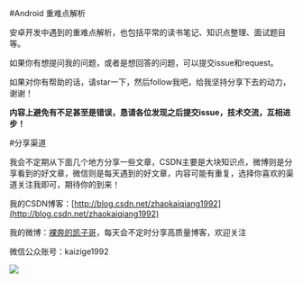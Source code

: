 #Android 重难点解析

安卓开发中遇到的重难点解析，也包括平常的读书笔记、知识点整理、面试题目等。

如果你有想提问我的问题，或者是想回答的问题，可以提交issue和request。

如果对你有帮助的话，请star一下，然后follow我吧，给我坚持分享下去的动力，谢谢！

__内容上避免有不足甚至是错误，恳请各位发现之后提交issue，技术交流，互相进步！__

#分享渠道

我会不定期从下面几个地方分享一些文章，CSDN主要是大块知识点，微博则是分享看到的好文章，微信则是每天遇到的好文章，内容可能有重复，选择你喜欢的渠道关注我即可，期待你的到来！

我的CSDN博客：[http://blog.csdn.net/zhaokaiqiang1992](http://blog.csdn.net/zhaokaiqiang1992)

我的微博：[裸奔的凯子哥](http://weibo.com/zhaokaiqiang1992)，每天会不定时分享高质量博客，欢迎关注

微信公众账号：kaizige1992

![](http://i12.tietuku.com/f55c34ddb1ba3830.jpg)
